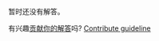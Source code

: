 
暂时还没有解答。

有兴趣[贡献你的解答](https://github.com/BFEdev/BFE.dev-solutions/blob/main/react-quiz/useeffect-timing_zh.md)吗? [Contribute guideline](https://github.com/BFEdev/BFE.dev-solutions#how-to-contribute)
